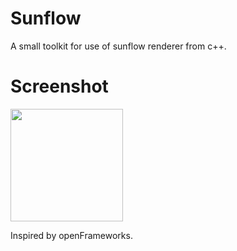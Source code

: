 <h1>Sunflow</h1>

<p>A small toolkit for use of sunflow renderer from c++.</p>

<h1>Screenshot</h1>
<a><img src="https://raw.github.com/after12am/sunflow/master/example/boxExample/bin/image.jpeg" width="180" height="180"></a>

<p>Inspired by openFrameworks.</p>